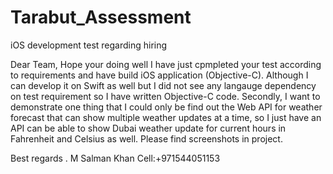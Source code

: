 # Tarabut_Assessment
iOS development test regarding hiring

Dear Team,
Hope your doing well I have just cpmpleted your test according to requirements and have build iOS application (Objective-C). Although I can develop it on Swift as well but I did not see any langauge dependency on test requirement so I have written Objective-C code. Secondly, I want to demonstrate one thing that I could only be find out the Web API for weather forecast that can show multiple weather updates at a time, so I just have an API can be able to show Dubai weather update for current hours in Fahrenheit and Celsius as well. Please find screenshots in project.

Best regards .
M Salman Khan
Cell:+971544051153
